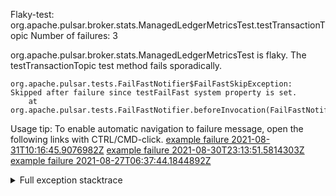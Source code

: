         
Flaky-test: org.apache.pulsar.broker.stats.ManagedLedgerMetricsTest.testTransactionTopic
Number of failures: 3

org.apache.pulsar.broker.stats.ManagedLedgerMetricsTest is flaky. The testTransactionTopic test method fails sporadically.

```
org.apache.pulsar.tests.FailFastNotifier$FailFastSkipException: Skipped after failure since testFailFast system property is set.
	at org.apache.pulsar.tests.FailFastNotifier.beforeInvocation(FailFastNotifier.java:88)

```

Usage tip: To enable automatic navigation to failure message, open the following links with CTRL/CMD-click.
[example failure 2021-08-31T10:16:45.9076982Z](https://github.com/apache/pulsar/runs/3471501156?check_suite_focus=true#step:10:2687)
[example failure 2021-08-30T23:13:51.5814303Z](https://github.com/apache/pulsar/runs/3467152431?check_suite_focus=true#step:9:2009)
[example failure 2021-08-27T06:37:44.1844892Z](https://github.com/apache/pulsar/runs/3440411059?check_suite_focus=true#step:9:3927)


<details>
<summary>Full exception stacktrace</summary>
<code><pre>
org.apache.pulsar.tests.FailFastNotifier$FailFastSkipException: Skipped after failure since testFailFast system property is set.
	at org.apache.pulsar.tests.FailFastNotifier.beforeInvocation(FailFastNotifier.java:88)

</pre></code>
</details>

